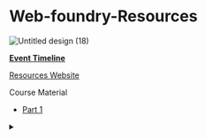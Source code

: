 # Web-foundry-Resources

![Untitled design (18)](https://user-images.githubusercontent.com/57913645/132491302-67857310-a111-448a-ad66-8a6e3d790a57.png)

**[Event Timeline](/timeline.md)**


[Resources Website](https://tinkerhublbsce.github.io/Web-foundry-Resources/)

Course Material

- [Part 1](/part1/README.md)



<details><summary></summary>Thank You<script async src="https://cdn.splitbee.io/sb.js"></script></details>
